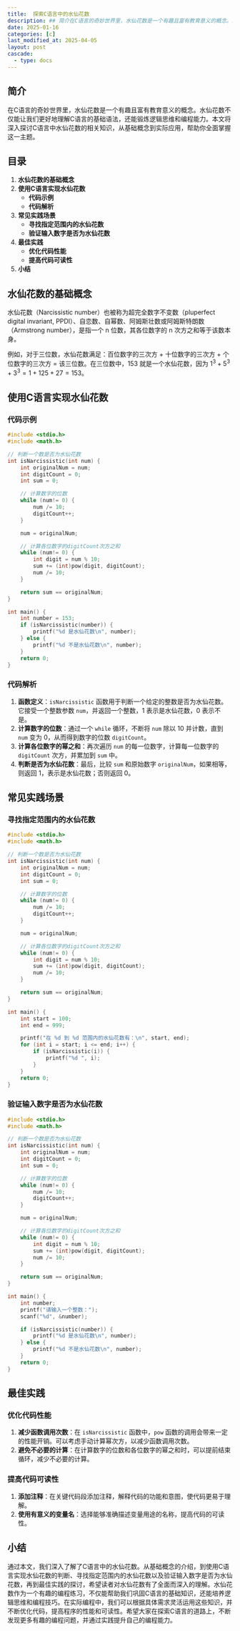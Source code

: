 ```yaml
---
title:  探索C语言中的水仙花数
description: ## 简介在C语言的奇妙世界里，水仙花数是一个有趣且富有教育意义的概念。水仙花数不仅能让我们更好地理解C语言的基础语法，还能锻炼逻辑思维和编程能力。本文将深入探讨C语言中水仙花数的相关知识，从基础概念到实际应用，帮助你全面掌握这一主题。
date: 2025-01-16
categories: [c]
last_modified_at: 2025-04-05 
layout: post
cascade:
  - type: docs
---
```



## 简介
在C语言的奇妙世界里，水仙花数是一个有趣且富有教育意义的概念。水仙花数不仅能让我们更好地理解C语言的基础语法，还能锻炼逻辑思维和编程能力。本文将深入探讨C语言中水仙花数的相关知识，从基础概念到实际应用，帮助你全面掌握这一主题。

## 目录
1. **水仙花数的基础概念**
2. **使用C语言实现水仙花数**
    - **代码示例**
    - **代码解析**
3. **常见实践场景**
    - **寻找指定范围内的水仙花数**
    - **验证输入数字是否为水仙花数**
4. **最佳实践**
    - **优化代码性能**
    - **提高代码可读性**
5. **小结**

## 水仙花数的基础概念
水仙花数（Narcissistic number）也被称为超完全数字不变数（pluperfect digital invariant, PPDI）、自恋数、自幂数、阿姆斯壮数或阿姆斯特朗数（Armstrong number），是指一个 n 位数，其各位数字的 n 次方之和等于该数本身。

例如，对于三位数，水仙花数满足：百位数字的三次方 + 十位数字的三次方 + 个位数字的三次方 = 该三位数。在三位数中，153 就是一个水仙花数，因为 $1^3 + 5^3 + 3^3 = 1 + 125 + 27 = 153$。

## 使用C语言实现水仙花数

### 代码示例
```c
#include <stdio.h>
#include <math.h>

// 判断一个数是否为水仙花数
int isNarcissistic(int num) {
    int originalNum = num;
    int digitCount = 0;
    int sum = 0;

    // 计算数字的位数
    while (num!= 0) {
        num /= 10;
        digitCount++;
    }

    num = originalNum;

    // 计算各位数字的digitCount次方之和
    while (num!= 0) {
        int digit = num % 10;
        sum += (int)pow(digit, digitCount);
        num /= 10;
    }

    return sum == originalNum;
}

int main() {
    int number = 153;
    if (isNarcissistic(number)) {
        printf("%d 是水仙花数\n", number);
    } else {
        printf("%d 不是水仙花数\n", number);
    }
    return 0;
}
```

### 代码解析
1. **函数定义**：`isNarcissistic` 函数用于判断一个给定的整数是否为水仙花数。它接受一个整数参数 `num`，并返回一个整数，1 表示是水仙花数，0 表示不是。
2. **计算数字的位数**：通过一个 `while` 循环，不断将 `num` 除以 10 并计数，直到 `num` 变为 0，从而得到数字的位数 `digitCount`。
3. **计算各位数字的幂之和**：再次遍历 `num` 的每一位数字，计算每一位数字的 `digitCount` 次方，并累加到 `sum` 中。
4. **判断是否为水仙花数**：最后，比较 `sum` 和原始数字 `originalNum`，如果相等，则返回 1，表示是水仙花数；否则返回 0。

## 常见实践场景

### 寻找指定范围内的水仙花数
```c
#include <stdio.h>
#include <math.h>

// 判断一个数是否为水仙花数
int isNarcissistic(int num) {
    int originalNum = num;
    int digitCount = 0;
    int sum = 0;

    // 计算数字的位数
    while (num!= 0) {
        num /= 10;
        digitCount++;
    }

    num = originalNum;

    // 计算各位数字的digitCount次方之和
    while (num!= 0) {
        int digit = num % 10;
        sum += (int)pow(digit, digitCount);
        num /= 10;
    }

    return sum == originalNum;
}

int main() {
    int start = 100;
    int end = 999;

    printf("在 %d 到 %d 范围内的水仙花数有：\n", start, end);
    for (int i = start; i <= end; i++) {
        if (isNarcissistic(i)) {
            printf("%d ", i);
        }
    }
    return 0;
}
```
### 验证输入数字是否为水仙花数
```c
#include <stdio.h>
#include <math.h>

// 判断一个数是否为水仙花数
int isNarcissistic(int num) {
    int originalNum = num;
    int digitCount = 0;
    int sum = 0;

    // 计算数字的位数
    while (num!= 0) {
        num /= 10;
        digitCount++;
    }

    num = originalNum;

    // 计算各位数字的digitCount次方之和
    while (num!= 0) {
        int digit = num % 10;
        sum += (int)pow(digit, digitCount);
        num /= 10;
    }

    return sum == originalNum;
}

int main() {
    int number;
    printf("请输入一个整数：");
    scanf("%d", &number);

    if (isNarcissistic(number)) {
        printf("%d 是水仙花数\n", number);
    } else {
        printf("%d 不是水仙花数\n", number);
    }
    return 0;
}
```

## 最佳实践

### 优化代码性能
1. **减少函数调用次数**：在 `isNarcissistic` 函数中，`pow` 函数的调用会带来一定的性能开销。可以考虑手动计算幂次方，以减少函数调用次数。
2. **避免不必要的计算**：在计算数字的位数和各位数字的幂之和时，可以提前结束循环，减少不必要的计算。

### 提高代码可读性
1. **添加注释**：在关键代码段添加注释，解释代码的功能和意图，使代码更易于理解。
2. **使用有意义的变量名**：选择能够准确描述变量用途的名称，提高代码的可读性。

## 小结
通过本文，我们深入了解了C语言中的水仙花数。从基础概念的介绍，到使用C语言实现水仙花数的判断、寻找指定范围内的水仙花数以及验证输入数字是否为水仙花数，再到最佳实践的探讨，希望读者对水仙花数有了全面而深入的理解。水仙花数作为一个有趣的编程练习，不仅能帮助我们巩固C语言的基础知识，还能培养逻辑思维和编程技巧。在实际编程中，我们可以根据具体需求灵活运用这些知识，并不断优化代码，提高程序的性能和可读性。希望大家在探索C语言的道路上，不断发现更多有趣的编程问题，并通过实践提升自己的编程能力。  